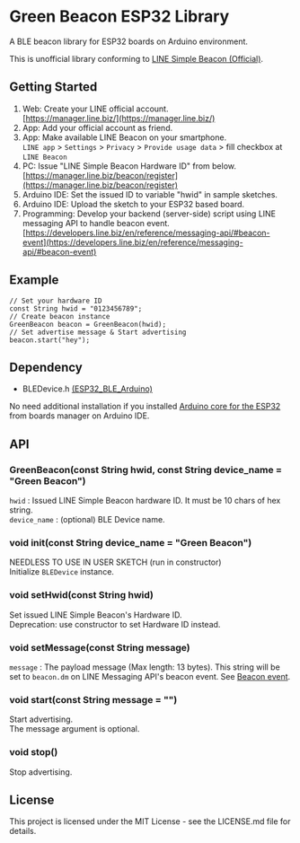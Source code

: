 # Green Beacon ESP32 Library

A BLE beacon library for ESP32 boards on Arduino environment.

This is unofficial library conforming to [LINE Simple Beacon (Official)](https://github.com/line/line-simple-beacon/blob/master/README.en.md).

## Getting Started

1. Web: Create your LINE official account.  
  [https://manager.line.biz/](https://manager.line.biz/)
2. App: Add your official account as friend.  
3. App: Make available LINE Beacon on your smartphone.  
  `LINE app` > `Settings` > `Privacy` > `Provide usage data` > fill checkbox at `LINE Beacon`
4. PC: Issue "LINE Simple Beacon Hardware ID" from below.  
  [https://manager.line.biz/beacon/register](https://manager.line.biz/beacon/register)
5. Arduino IDE: Set the issued ID to variable "hwid" in sample sketches.  
6. Arduino IDE: Upload the sketch to your ESP32 based board.  
7. Programming: Develop your backend (server-side) script using LINE messaging API to handle beacon event.  
  [https://developers.line.biz/en/reference/messaging-api/#beacon-event](https://developers.line.biz/en/reference/messaging-api/#beacon-event)

## Example

```
// Set your hardware ID
const String hwid = "0123456789";
// Create beacon instance
GreenBeacon beacon = GreenBeacon(hwid);
// Set advertise message & Start advertising 
beacon.start("hey");
```

## Dependency

- BLEDevice.h [(ESP32\_BLE\_Arduino)](https://github.com/nkolban/ESP32_BLE_Arduino)

No need additional installation if you installed [Arduino core for the ESP32](https://github.com/espressif/arduino-esp32) from boards manager on Arduino IDE.

## API

### GreenBeacon(const String hwid, const String device_name = "Green Beacon")

`hwid` : Issued LINE Simple Beacon hardware ID. It must be 10 chars of hex string.  
`device_name` : (optional) BLE Device name.

### void init(const String device_name = "Green Beacon")

NEEDLESS TO USE IN USER SKETCH (run in constructor)  
Initialize `BLEDevice` instance. 

### void setHwid(const String hwid)

Set issued LINE Simple Beacon's Hardware ID.  
Deprecation: use constructor to set Hardware ID instead.  

### void setMessage(const String message)

`message` : The payload message (Max length: 13 bytes). This string will be set to `beacon.dm` on LINE Messaging API's beacon event. See [Beacon event](https://developers.line.biz/en/reference/messaging-api/#beacon-event).

### void start(const String message = "")

Start advertising.  
The message argument is optional.

### void stop()

Stop advertising.

## License

This project is licensed under the MIT License - see the LICENSE.md file for details.
